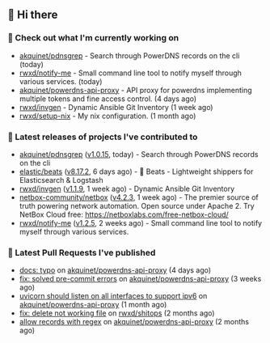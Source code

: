 ## 👋 Hi there

### 👷 Check out what I'm currently working on


- [akquinet/pdnsgrep](https://github.com/akquinet/pdnsgrep) - Search through PowerDNS records on the cli (today)
- [rwxd/notify-me](https://github.com/rwxd/notify-me) - Small command line tool to notify myself through various services. (today)
- [akquinet/powerdns-api-proxy](https://github.com/akquinet/powerdns-api-proxy) - API proxy for powerdns implementing multiple tokens and fine access control. (4 days ago)
- [rwxd/invgen](https://github.com/rwxd/invgen) - Dynamic Ansible Git Inventory (1 week ago)
- [rwxd/setup-nix](https://github.com/rwxd/setup-nix) - My nix configuration. (1 month ago)

### 🔭 Latest releases of projects I've contributed to


- [akquinet/pdnsgrep](https://github.com/akquinet/pdnsgrep) ([v1.0.15](https://github.com/akquinet/pdnsgrep/releases/tag/v1.0.15), today) - Search through PowerDNS records on the cli
- [elastic/beats](https://github.com/elastic/beats) ([v8.17.2](https://github.com/elastic/beats/releases/tag/v8.17.2), 6 days ago) - :tropical_fish: Beats - Lightweight shippers for Elasticsearch &amp; Logstash
- [rwxd/invgen](https://github.com/rwxd/invgen) ([v1.1.9](https://github.com/rwxd/invgen/releases/tag/v1.1.9), 1 week ago) - Dynamic Ansible Git Inventory
- [netbox-community/netbox](https://github.com/netbox-community/netbox) ([v4.2.3](https://github.com/netbox-community/netbox/releases/tag/v4.2.3), 1 week ago) - The premier source of truth powering network automation. Open source under Apache 2. Try NetBox Cloud free: https://netboxlabs.com/free-netbox-cloud/
- [rwxd/notify-me](https://github.com/rwxd/notify-me) ([v1.2.5](https://github.com/rwxd/notify-me/releases/tag/v1.2.5), 2 weeks ago) - Small command line tool to notify myself through various services.

### 🔨 Latest Pull Requests I've published


- [docs: typo](https://github.com/akquinet/powerdns-api-proxy/pull/144) on [akquinet/powerdns-api-proxy](https://github.com/akquinet/powerdns-api-proxy) (4 days ago)
- [fix: solved pre-commit errors](https://github.com/akquinet/powerdns-api-proxy/pull/133) on [akquinet/powerdns-api-proxy](https://github.com/akquinet/powerdns-api-proxy) (3 weeks ago)
- [uvicorn should listen on all interfaces to support ipv6](https://github.com/akquinet/powerdns-api-proxy/pull/128) on [akquinet/powerdns-api-proxy](https://github.com/akquinet/powerdns-api-proxy) (1 month ago)
- [fix: delete not working file](https://github.com/rwxd/shitops/pull/17) on [rwxd/shitops](https://github.com/rwxd/shitops) (2 months ago)
- [allow records with regex](https://github.com/akquinet/powerdns-api-proxy/pull/126) on [akquinet/powerdns-api-proxy](https://github.com/akquinet/powerdns-api-proxy) (2 months ago)
